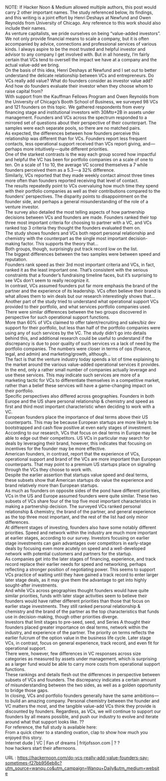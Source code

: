   NOTE: If Hacker Noon & Medium allowed multiple authors, this post would carry 2 other important names. The study referenced below, its findings, and this writing is a joint effort by Henri Deshays at Newfund and Owen Reynolds from University of Chicago. Any reference to this work should also include their names.  
    As venture capitalists, we pride ourselves on being “value-added investors”. We not only provide financial means to scale a company, but it is often accompanied by advice, connections and professional services of various kinds. I always aspire to be the most trusted and helpful investor and advisor to any company I get involved with. But in all honesty, I’m fairly certain that VCs tend to oversell the impact we have at a company and the actual value-add we bring.  
    On the basis of this idea, Henri Deshays at Newfund and I set out to better understand the delicate relationship between VCs and entrepreneurs. Do VCs really add value? What do founders consider as investor value add? And how do founders evaluate their investor when they choose whom to raise capital from?  
    With support from the Kauffman Fellows Program and Owen Reynolds from the University of Chicago’s Booth School of Business, we surveyed 98 VCs and 121 founders on this topic. We gathered respondents from every financing stage and institutional investors with $30M to +$2B in assets under management. Founders and VCs across the spectrum responded to a mirrored set of questions about their perspective of their counterpart. The samples were each separate pools, so there are no matched pairs.  
    As expected, the differences between how founders perceive this relationship was different than for VCs. Founders report less frequent contacts, less operational support received than VCs report giving, and — perhaps more intuitively — quite different priorities.  
    One of the starkest contrasts is the way each group scored how impactful and helpful the VC has been for portfolio companies on a scale of one to ten. On a scale of 1 to 10, the average VC scored themselves a 7 while founders perceived them as a 5.3 — a 32% difference.  
    Similarly, VCs reported that they made weekly contact almost three times more often than founders reported receiving that level of contact.  
    The results repeatedly point to VCs overvaluing how much time they spend with their portfolio companies as well as their contributions compared to the founders’ perspectives. The disparity points to disappointment on the founder side, and perhaps a general misunderstanding of the role of a venture investor.  
    The survey also detailed the most telling aspects of how partnership decisions between VCs and founders are made. Founders ranked their top three most important criteria for choosing to partner with a VC, and VCs ranked top 3 criteria they thought the founders evaluated them on.  
    The study shows founders and VCs both report personal relationship and chemistry with the counterpart as the single most important decision-making factor. This supports the theory that…  
    Both groups, though, surprisingly put track record low on the list.  
    The biggest differences between the two samples were between speed and reputation.  
    Founders rank speed as their 3rd most important criteria and VCs, in fact, ranked it as the least important one. That’s consistent with the serious constraints that a founder’s fundraising timeline faces, but it’s surprising to see VCs don’t seem to really recognize it.  
    In contrast, VCs assumed founders put far more emphasis the brand of the partner and the experience of its leadership. VCs often believe their brand is what allows them to win deals but our research interestingly shows that…  
    Another part of the study tried to understand what operational support VCs provided to their portfolio, and what services portfolio companies used. There were similar differences between the two groups discovered in perspective for such operational support functions.  
    More than 60% of VCs claimed to offer talent/recruiting and sales/biz dev support for their portfolio, but less than half of the portfolio companies were using any of such services by the VC. The study didn’t go into details behind this, and additional research could be useful to understand if the discrepancy is due to poor quality of such services vs a lack of need by the portfolio companies. The numbers were closer in terms of ops (finance, legal, and admin) and marketing/growth, although…  
    The fact is that the venture industry today spends a lot of time explaining to the market around the various value-added operational services it provides. In the end, only a rather small number of companies actually leverage and use these services. This may indicate such services are more of a marketing tactic for VCs to differentiate themselves in a competitive market, rather than a belief these services will have a game-changing impact on their portfolio.  
    Specific perspectives also differed across geographies. Founders in both Europe and the US share personal relationship & chemistry and speed as first and third most important characteristic when deciding to work with a VC.  
    European founders place the importance of deal terms above their US counterparts. This may be because European startups are more likely to be bootstrapped and cash flow positive at even early stages of investment.  
    According to our research, VCs that focus on deal terms in Europe may be able to edge out their competitors. US VCs in particular may search for deals by leveraging their brand, however, this indicates that focusing on incentives for the founder may be more effective.  
    American founders, in contrast, report that the experience of VCs, operational support and brand of the VCs are more important than European counterparts. That may point to a premium US startups place on signaling through the VCs they choose to work with.  
    Despite the earlier assertion that startups value speed and deal terms, these subsets show that American startups do value the experience and brand relatively more than European startups.  
    As much as founders on opposite sides of the pond have different priorities, VCs in the US and Europe assumed founders were quite similar. These two subsets of VCs share four of the top five most important characteristics in making a partnership decision. The surveyed VCs ranked personal relationship & chemistry, the brand of the partner, and general experience as the top three most important, and the rest of the list had only minor differences.  
    At different stages of investing, founders also have some notably different priorities. Speed and network within the industry are much more important at earlier stages, according to our survey. Investors focusing on earlier stage investments can gain advantages over competitors in early-stage deals by focusing even more acutely on speed and a well-developed network with potential customers and partners for the startup.  
    As companies get into the later stages of financing, experience, and track record replace their earlier needs for speed and networking, perhaps reflecting a stronger position of negotiating power. This seems to support VCs practice of waiting until they have gained a track record to enter larger later stage deals, as it may give them the advantage to get into highly sought-after investments.  
    And while VCs across geographies thought founders would have quite similar priorities, funds with later stage activities seem to believe their founders would have rather different priorities than those that focus on earlier stage investments. They still ranked personal relationship & chemistry and the brand of the partner as the top characteristics that funds use in decision-making, though other priorities diverge.  
    Investors that limit stages to pre-seed, seed, and Series A thought their founders placed greater importance on deal terms, network within the industry, and experience of the partner. The priority on terms reflects the earlier fulcrum of the option value in the business life cycle. Later stage VCs, in contrast, focus on general experience, track record, and even fit for operational support.  
    There were, however, few differences in VC responses across size categories as measured by assets under management, which is surprising as a larger fund would be able to carry more costs from operational support functions.  
    These rankings and details flesh out the differences in perspective between subsets of VCs and founders. The discrepancy indicates a certain amount of misunderstanding between the two sides, as well as a golden opportunity to bridge those gaps.  
    In closing, VCs and portfolio founders generally have the same ambitions — to build an amazing company. Personal chemistry between the founder and VC matters the most, and the tangible value-add VCs think they provide is discounted by founders. Regardless, as VCs, we will continue to support our founders by all means possible, and push our industry to evolve and iterate around what that support looks like. ??  
    For reference, the full study is available here:  
    From a quick cheer to a standing ovation, clap to show how much you enjoyed this story.  
    Internet dude | VC | Fan of dreams | fritjofsson.com | ? ?  
    how hackers start their afternoons.  
    
  URL : https://hackernoon.com/do-vcs-really-add-value-founders-say-sometimes-f27bb956eb8c?utm_source=wanqu.co&utm_campaign=Wanqu+Daily&utm_medium=website